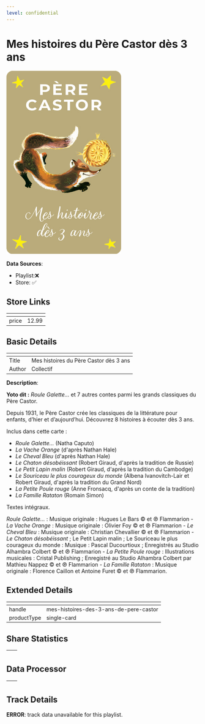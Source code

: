 ```yaml
---
level: confidential
---
```

# Mes histoires du Père Castor dès 3 ans

![card_[cyuq5].png](../../img/cards/card_[cyuq5].png)

**Data Sources**: 

- Playlist:❌
- Store: ✅


## Store Links

| <!-- --> | <!-- --> |
| - | - |
| price | 12.99 |


## Basic Details

| <!-- --> | <!-- --> |
| - | - |
| Title | Mes histoires du Père Castor dès 3 ans |
| Author | Collectif |

**Description**:

**Yoto dit :** _Roule Galette..._ et 7 autres contes parmi les grands classiques du Père Castor.  
  
Depuis 1931, le Père Castor crée les classiques de la littérature pour enfants, d’hier et d’aujourd’hui. Découvrez 8 histoires à écouter dès 3 ans.  
  
Inclus dans cette carte :  

*   _Roule Galette…_ (Natha Caputo)
*   _La Vache Orange_ (d'après Nathan Hale)
*   _Le Cheval Bleu_ (d'après Nathan Hale)
*   _Le Chaton désobéissant_ (Robert Giraud, d'après la tradition de Russie)
*   _Le Petit Lapin malin_ (Robert Giraud, d'après la tradition du Cambodge)
*   _Le Souriceau le plus courageux du monde_ (Albena Ivanovitch-Lair et Robert Giraud, d'après la tradition du Grand Nord)
*   _La Petite Poule rouge_ (Anne Fronsacq, d'après un conte de la tradition)
*   _La Famille Rataton_ (Romain Simon)

Textes intégraux.  

  
  
  
_Roule Galette…_ : Musique originale : Hugues Le Bars © et ℗ Flammarion - _La Vache Orange_ : Musique originale : Olivier Foy © et ℗ Flammarion - _Le Cheval Bleu_ : Musique originale : Christian Chevallier © et ℗ Flammarion - _Le Chaton désobéissant_ ; Le Petit Lapin malin ; Le Souriceau le plus courageux du monde : Musique : Pascal Ducourtioux ; Enregistrés au Studio Alhambra Colbert © et ℗ Flammarion - _La Petite Poule rouge_ : Illustrations musicales : Cristal Publishing ; Enregistré au Studio Alhambra Colbert par Mathieu Nappez © et ℗ Flammarion - _La Famille Rataton_ : Musique originale : Florence Caillon et Antoine Furet © et ℗ Flammarion.


## Extended Details

| <!-- --> | <!-- --> |
| - | - |
| handle | mes-histoires-des-3-ans-de-pere-castor |
| productType | single-card |


## Share Statistics

| <!-- --> | <!-- --> |
| - | - |


## Data Processor

| <!-- --> | <!-- --> |
| - | - |


## Track Details

**ERROR**: track data unavailable for this playlist.
